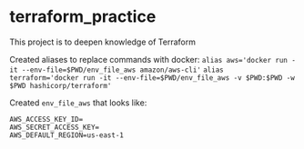 # terraform_practice
This project is to deepen knowledge of Terraform

Created aliases to replace commands with docker:
`alias aws='docker run -it --env-file=$PWD/env_file_aws amazon/aws-cli'`
`alias terraform='docker run -it --env-file=$PWD/env_file_aws -v $PWD:$PWD -w $PWD hashicorp/terraform'`

Created `env_file_aws` that looks like:
```
AWS_ACCESS_KEY_ID=
AWS_SECRET_ACCESS_KEY=
AWS_DEFAULT_REGION=us-east-1
```